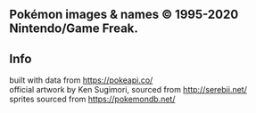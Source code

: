 ## Pokémon images & names © 1995-2020 Nintendo/Game Freak.

## Info

built with data from https://pokeapi.co/  
official artwork by Ken Sugimori, sourced from http://serebii.net/  
sprites sourced from https://pokemondb.net/
